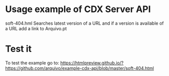 # Usage example of CDX Server API
soft-404.hml
  Searches latest version of a URL and if a version is available of a URL add a link to Arquivo.pt

# Test it
To test the example go to: https://htmlpreview.github.io/?https://github.com/arquivo/example-cdx-api/blob/master/soft-404.html